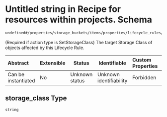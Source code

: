 # Untitled string in Recipe for resources within projects. Schema

```txt
undefined#/properties/storage_buckets/items/properties/lifecycle_rules/items/properties/action/properties/storage_class
```

(Required if action type is SetStorageClass) The target Storage Class of objects affected by this Lifecycle Rule.


| Abstract            | Extensible | Status         | Identifiable            | Custom Properties | Additional Properties | Access Restrictions | Defined In                                                                                                          |
| :------------------ | ---------- | -------------- | ----------------------- | :---------------- | --------------------- | ------------------- | ------------------------------------------------------------------------------------------------------------------- |
| Can be instantiated | No         | Unknown status | Unknown identifiability | Forbidden         | Allowed               | none                | [resources.schema.json\*](../../../../../../../../../../tmp/182028425/resources.schema.json "open original schema") |

## storage_class Type

`string`
